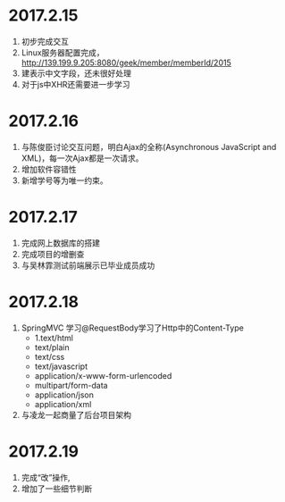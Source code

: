 # 2017.2.15

1. 初步完成交互
2. Linux服务器配置完成，http://139.199.9.205:8080/geek/member/memberId/2015
3. 建表示中文字段，还未很好处理
4. 对于js中XHR还需要进一步学习

# 2017.2.16

1. 与陈俊臣讨论交互问题，明白Ajax的全称(Asynchronous JavaScript and XML)，每一次Ajax都是一次请求。
2. 增加软件容错性
3. 新增学号等为唯一约束。

# 2017.2.17

1. 完成网上数据库的搭建
2. 完成项目的增删查
3. 与吴林霏测试前端展示已毕业成员成功

# 2017.2.18

1. SpringMVC 学习@RequestBody学习了Http中的Content-Type
   - 1.text/html
    - text/plain
    - text/css
    - text/javascript
    - application/x-www-form-urlencoded
    - multipart/form-data
    - application/json
    - application/xml
2. 与凌龙一起商量了后台项目架构

# 2017.2.19
1. 完成“改”操作,
2. 增加了一些细节判断
